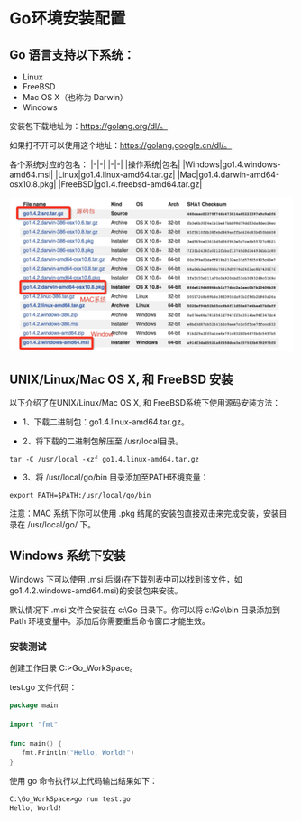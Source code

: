 # Go环境安装配置

## Go 语言支持以下系统：

* Linux
* FreeBSD
* Mac OS X（也称为 Darwin）
* Windows

安装包下载地址为：https://golang.org/dl/。

如果打不开可以使用这个地址：https://golang.google.cn/dl/。

各个系统对应的包名：
|-|-|
|-|-|
|操作系统|包名|
|Windows|go1.4.windows-amd64.msi|
|Linux|go1.4.linux-amd64.tar.gz|
|Mac|go1.4.darwin-amd64-osx10.8.pkg|
|FreeBSD|go1.4.freebsd-amd64.tar.gz|


![img](static/img/golist.jpg)

## UNIX/Linux/Mac OS X, 和 FreeBSD 安装

以下介绍了在UNIX/Linux/Mac OS X, 和 FreeBSD系统下使用源码安装方法：

* 1、下载二进制包：go1.4.linux-amd64.tar.gz。

* 2、将下载的二进制包解压至 /usr/local目录。

```shell
tar -C /usr/local -xzf go1.4.linux-amd64.tar.gz
```
* 3、将 /usr/local/go/bin 目录添加至PATH环境变量：

```shell
export PATH=$PATH:/usr/local/go/bin
```
注意：MAC 系统下你可以使用 .pkg 结尾的安装包直接双击来完成安装，安装目录在 /usr/local/go/ 下。

## Windows 系统下安装
Windows 下可以使用 .msi 后缀(在下载列表中可以找到该文件，如go1.4.2.windows-amd64.msi)的安装包来安装。

默认情况下 .msi 文件会安装在 c:\Go 目录下。你可以将 c:\Go\bin 目录添加到 Path 环境变量中。添加后你需要重启命令窗口才能生效。

### 安装测试
创建工作目录 C:\>Go_WorkSpace。

test.go 文件代码：
```go
package main

import "fmt"

func main() {
   fmt.Println("Hello, World!")
}
```
使用 go 命令执行以上代码输出结果如下：

```shell
C:\Go_WorkSpace>go run test.go
Hello, World!
```

